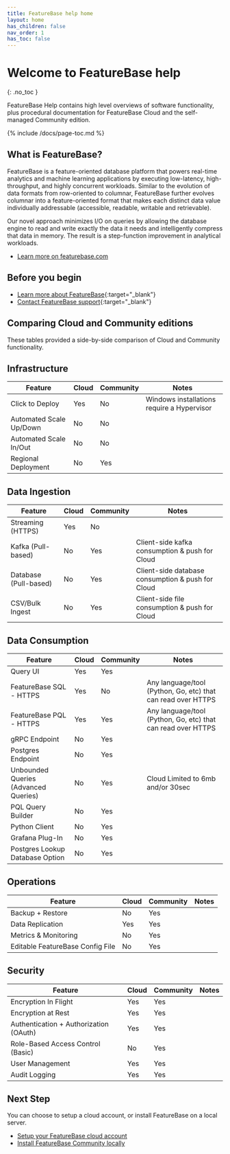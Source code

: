 ```yaml
---
title: FeatureBase help home
layout: home
has_children: false
nav_order: 1
has_toc: false
---
```


# Welcome to FeatureBase help
{: .no_toc }

FeatureBase Help contains high level overviews of software functionality, plus procedural documentation for FeatureBase Cloud and the self-managed Community edition.

{% include /docs/page-toc.md %}

## What is FeatureBase?

FeatureBase is a feature-oriented database platform that powers real-time analytics and machine learning applications by executing low-latency, high-throughput, and highly concurrent workloads. Similar to the evolution of data formats from row-oriented to columnar, FeatureBase further evolves columnar into a feature-oriented format that makes each distinct data value individually addressable (accessible, readable, writable and retrievable).

Our novel approach minimizes I/O on queries by allowing the database engine to read and write exactly the data it needs and intelligently compress that data in memory. The result is a step-function improvement in analytical workloads.

* [Learn more on featurebase.com](https://featurebase.com)

## Before you begin

* [Learn more about FeatureBase](https://www.featurebase.com/){:target="_blank"}
* [Contact FeatureBase support](https://www.featurebase.com/contact-us){:target="_blank"}

## Comparing Cloud and Community editions

These tables provided a side-by-side comparison of Cloud and Community functionality.

## Infrastructure

| Feature | Cloud  | Community  | Notes  |
| ------ | ----- | ----------- | ----------- |
| Click to Deploy |  Yes | No | Windows installations require a Hypervisor  |
| Automated Scale Up/Down|  No | No |   |
| Automated Scale In/Out |  No | No |   |
| Regional Deployment |  No | Yes |   |

## Data Ingestion

| Feature | Cloud  | Community  | Notes  |
| ------ | ----- | ----------- | ----------- |
| Streaming (HTTPS)  |  Yes | No |   |
| Kafka (Pull-based) |  No | Yes | Client-side kafka consumption & push for Cloud |
| Database (Pull-based) |  No | Yes |  Client-side database consumption & push for Cloud |
| CSV/Bulk Ingest  |  No | Yes |  Client-side file consumption & push for Cloud |

## Data Consumption

| Feature | Cloud  | Community  | Notes  |
| ------ | ----- | ----------- | ----------- |
| Query UI  |  Yes | Yes |   |
| FeatureBase SQL - HTTPS |  Yes | No | Any language/tool (Python, Go, etc) that can read over HTTPS  |
| FeatureBase PQL - HTTPS |  Yes | Yes | Any language/tool (Python, Go, etc) that can read over HTTPS  |
| gRPC Endpoint |  No | Yes |   |
| Postgres Endpoint |  No | Yes |   |
| Unbounded Queries (Advanced Queries) |  No | Yes | Cloud Limited to 6mb and/or 30sec  |
| PQL Query Builder |  No | Yes |   |
| Python Client |  No | Yes |   |
| Grafana Plug-In |  No | Yes |   |
| Postgres Lookup Database Option |  No | Yes |   |

## Operations

| Feature | Cloud  | Community  | Notes  |
| ------ | ----- | ----------- | ----------- |
| Backup + Restore |  No | Yes |   |
| Data Replication |  Yes | Yes |  |
| Metrics & Monitoring |  No | Yes |   |
| Editable FeatureBase Config File |  No | Yes |   |

## Security

| Feature | Cloud  | Community  | Notes  |
| ------ | ----- | ----------- | ----------- |
| Encryption In Flight |  Yes | Yes |  |
| Encryption at Rest |  Yes | Yes |   |
| Authentication + Authorization (OAuth) |  Yes | Yes |  |
| Role-Based Access Control (Basic) |  No | Yes |   |
| User Management |  Yes | Yes |  |
| Audit Logging |  Yes | Yes |   |

## Next Step

You can choose to setup a cloud account, or install FeatureBase on a local server.

* [Setup your FeatureBase cloud account](/cloud/cloud-introduction)
* [Install FeatureBase Community locally](/community/community-setup/community-install-config)
